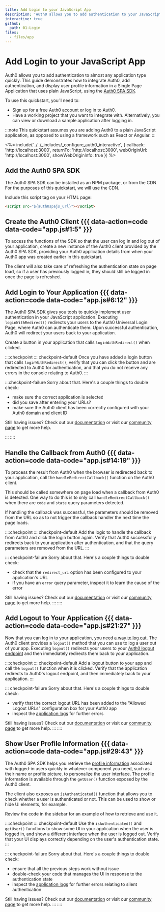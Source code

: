 ```yaml
---
title: Add Login to your JavaScript App
description: 'Auth0 allows you to add authentication to your JavaScript application quickly and to gain access to user profile information. This guide demonstrates how to integrate Auth0 with any new or existing JavaScript application using the Auth0 SPA SDK.'
interactive: true
github:
  path: 01-Login
files:
  - files/app
---
```


# Add Login to your JavaScript App

Auth0 allows you to add authentication to almost any application type quickly. This guide demonstrates how to integrate Auth0, add authentication, and display user profile information in a Single Page Application that uses plain JavaScript, using the [Auth0 SPA SDK](https://github.com/auth0/auth0-spa-js).

To use this quickstart, you’ll need to:

- Sign up for a free Auth0 account or log in to Auth0.
- Have a working project that you want to integrate with. Alternatively, you can view or download a sample application after logging in.

:::note
This quickstart assumes you are adding Auth0 to a plain JavaScript application, as opposed to using a framework such as React or Angular.
:::

<%= include('../../_includes/_configure_auth0_interactive', {
callback: 'http://localhost:3000',
returnTo: 'http://localhost:3000',
webOriginUrl: 'http://localhost:3000',
showWebOriginInfo: true
}) %>

## Add the Auth0 SPA SDK

The Auth0 SPA SDK can be installed as an NPM package, or from the CDN. For the purposes of this quickstart, we will use the CDN.

Include this script tag on your HTML page:

```html
<script src="${auth0spajs_url}"></script>
```

## Create the Auth0 Client {{{ data-action=code data-code="app.js#1:5" }}}

To access the functions of the SDK so that the user can log in and log out of your application, create a new instance of the Auth0 client provided by the Auth0 SPA SDK, providing your Auth0 application details from when your Auth0 app was created earlier in this quickstart.

The client will also take care of refreshing the authentication state on page load, so if a user has previously logged in, they should still be logged in once the page is refreshed.

## Add Login to Your Application {{{ data-action=code data-code="app.js#6:12" }}}

The Auth0 SPA SDK gives you tools to quickly implement user authentication in your JavaScript application. Executing `loginWithRedirect()` redirects your users to the Auth0 Universal Login Page, where Auth0 can authenticate them. Upon successful authentication, Auth0 will redirect your users back to your application.

Create a button in your application that calls `loginWithRedirect()` when clicked.

::::checkpoint
::: checkpoint-default
Once you have added a login button that calls `loginWithRedirect()`, verify that you can click the button and are redirected to Auth0 for authentication, and that you do not receive any errors in the console relating to Auth0.
:::

:::checkpoint-failure
Sorry about that. Here's a couple things to double check:

- make sure the correct application is selected
- did you save after entering your URLs?
- make sure the Auth0 client has been correctly configured with your Auth0 domain and client ID

Still having issues? Check out our [documentation](https://auth0.com/docs) or visit our [community page](https://community.auth0.com) to get more help.

:::
::::

## Handle the Callback from Auth0 {{{ data-action=code data-code="app.js#14:19" }}}

To process the result from Auth0 when the browser is redirected back to your application, call the `handleRedirectCallback()` function on the Auth0 client.

This should be called somewhere on page load when a callback from Auth0 is detected. One way to do this is to only call `handleRedirectCallback()` when there are `code` and `state` query parameters detected.

If handling the callback was successful, the parameters should be removed from the URL so as to not trigger the callback handler the next time the page loads.

::::checkpoint
::: checkpoint-default
Add the logic to handle the callback from Auth0 and click the login button again. Verify that Auth0 successfully redirects back to your application after authentication, and that the query parameters are removed from the URL.
:::

::: checkpoint-failure
Sorry about that. Here's a couple things to double check:

- check that the `redirect_uri` option has been configured to your application's URL
- if you have an `error` query parameter, inspect it to learn the cause of the error

Still having issues? Check out our [documentation](https://auth0.com/docs) or visit our [community page](https://community.auth0.com) to get more help.
:::
::::

## Add Logout to Your Application {{{ data-action=code data-code="app.js#21:27" }}}

Now that you can log in to your application, you need [a way to log out](/logout/guides/logout-auth0). The Auth0 client provides a `logout()` method that you can use to log a user out of your app. Executing `logout()` redirects your users to your [Auth0 logout endpoint](/api/authentication?javascript#logout) and then immediately redirects them back to your application.

::::checkpoint
::: checkpoint-default
Add a logout button to your app and call the `logout()` function when it is clicked. Verify that the application redirects to Auth0's logout endpoint, and then immediately back to your application.
:::

::: checkpoint-failure
Sorry about that. Here's a couple things to double check:

- verify that the correct logout URL has been added to the "Allowed Logout URLs" configuration box for your Auth0 app
- inspect the [application logs](https://manage.auth0.com/#/logs) for further errors

Still having issues? Check out our [documentation](https://auth0.com/docs) or visit our [community page](https://community.auth0.com) to get more help.
:::
::::

## Show User Profile Information {{{ data-action=code data-code="app.js#29:43" }}}

The Auth0 SPA SDK helps you retrieve the [profile information](/users/concepts/overview-user-profile) associated with logged-in users quickly in whatever component you need, such as their name or profile picture, to personalize the user interface. The profile information is available through the `getUser()` function exposed by the Auth0 client.

The client also exposes an `isAuthenticated()` function that allows you to check whether a user is authenticated or not. This can be used to show or hide UI elements, for example.

Review the code in the sidebar for an example of how to retrieve and use it.

::::checkpoint
::: checkpoint-default
Use the `isAuthenticated()` and `getUser()` functions to show some UI in your application when the user is logged in, and show a different interface when the user is logged out. Verify that your UI displays correctly depending on the user's authentication state.
:::

::: checkpoint-failure
Sorry about that. Here's a couple things to double check:

- ensure that all the previous steps work without issue
- double-check your code that manages the UI in response to the authentication state
- inspect the [application logs](https://manage.auth0.com/#/logs) for further errors relating to silent authentication

Still having issues? Check out our [documentation](https://auth0.com/docs) or visit our [community page](https://community.auth0.com) to get more help.
:::
::::